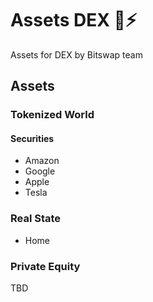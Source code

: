# Assets DEX 💱⚡

Assets for DEX by Bitswap team 

## Assets

### Tokenized World

#### Securities

- Amazon
- Google
- Apple
- Tesla

### Real State

- Home

### Private Equity 

TBD


